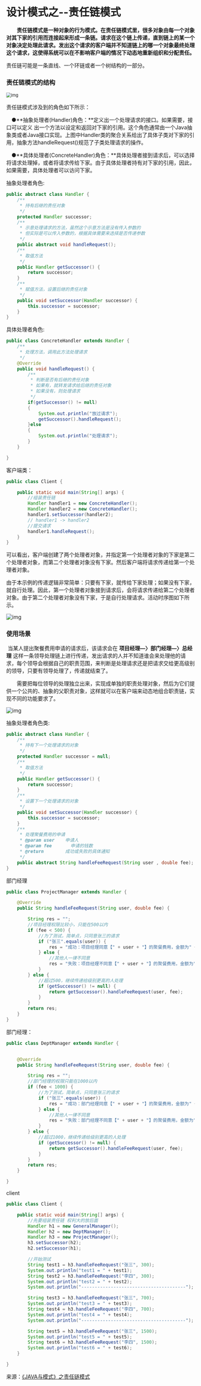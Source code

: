 # 设计模式之--责任链模式

　　**责任链模式是一种对象的行为模式。在责任链模式里，很多对象由每一个对象对其下家的引用而连接起来形成一条链。请求在这个链上传递，直到链上的某一个对象决定处理此请求。发出这个请求的客户端并不知道链上的哪一个对象最终处理这个请求，这使得系统可以在不影响客户端的情况下动态地重新组织和分配责任。**

责任链可能是一条直线、一个环链或者一个树结构的一部分。

### 责任链模式的结构

<img src="../../images/设计模式/img1.png" alt="img" style="zoom: 80%;" />

责任链模式涉及到的角色如下所示：

　●**抽象处理者(Handler)角色：**定义出一个处理请求的接口。如果需要，接口可以定义 出一个方法以设定和返回对下家的引用。这个角色通常由一个Java抽象类或者Java接口实现。上图中Handler类的聚合关系给出了具体子类对下家的引用，抽象方法handleRequest()规范了子类处理请求的操作。

　●**具体处理者(ConcreteHandler)角色：**具体处理者接到请求后，可以选择将请求处理掉，或者将请求传给下家。由于具体处理者持有对下家的引用，因此，如果需要，具体处理者可以访问下家。

抽象处理者角色:

```java
public abstract class Handler {
    /**
     * 持有后继的责任对象
     */
    protected Handler successor;
    /**
     * 示意处理请求的方法，虽然这个示意方法是没有传入参数的
     * 但实际是可以传入参数的，根据具体需要来选择是否传递参数
     */
    public abstract void handleRequest();
    /**
     * 取值方法
     */
    public Handler getSuccessor() {
        return successor;
    }
    /**
     * 赋值方法，设置后继的责任对象
     */
    public void setSuccessor(Handler successor) {
        this.successor = successor;
    }
}
```

具体处理者角色:

```java
public class ConcreteHandler extends Handler {
    /**
     * 处理方法，调用此方法处理请求
     */
    @Override
    public void handleRequest() {
        /**
         * 判断是否有后继的责任对象
         * 如果有，就转发请求给后继的责任对象
         * 如果没有，则处理请求
         */
        if(getSuccessor() != null)
        {            
            System.out.println("放过请求");
            getSuccessor().handleRequest();            
        }else
        {            
            System.out.println("处理请求");
        }
    }

}
```

客户端类：

```java
public class Client {

    public static void main(String[] args) {
        //组装责任链
        Handler handler1 = new ConcreteHandler();
        Handler handler2 = new ConcreteHandler();
        handler1.setSuccessor(handler2);
        // handler1 -> handler2
        //提交请求
        handler1.handleRequest();
    }
}
```

​		可以看出，客户端创建了两个处理者对象，并指定第一个处理者对象的下家是第二个处理者对象，而第二个处理者对象没有下家。然后客户端将请求传递给第一个处理者对象。

​		由于本示例的传递逻辑非常简单：只要有下家，就传给下家处理；如果没有下家，就自行处理。因此，第一个处理者对象接到请求后，会将请求传递给第二个处理者对象。由于第二个处理者对象没有下家，于是自行处理请求。活动时序图如下所示。

![img](../../images/设计模式/zerenlianshixu.png)

### 使用场景

​		当某人提出聚餐费用申请的请求后，该请求会在 **项目经理—〉部门经理—〉总经理** 这样一条领导处理链上进行传递，发出请求的人并不知道谁会来处理他的请求，每个领导会根据自己的职责范围，来判断是处理请求还是把请求交给更高级别的领导，只要有领导处理了，传递就结束了。

　　需要把每位领导的处理独立出来，实现成单独的职责处理对象，然后为它们提供一个公共的、抽象的父职责对象，这样就可以在客户端来动态地组合职责链，实现不同的功能要求了。

![img](../../images/设计模式/zerenlianshili.png)

抽象处理者角色类:

```java
public abstract class Handler {
    /**
     * 持有下一个处理请求的对象
     */
    protected Handler successor = null;
    /**
     * 取值方法
     */
    public Handler getSuccessor() {
        return successor;
    }
    /**
     * 设置下一个处理请求的对象
     */
    public void setSuccessor(Handler successor) {
        this.successor = successor;
    }
    /**
     * 处理聚餐费用的申请
     * @param user    申请人
     * @param fee    	申请的钱数
     * @return        成功或失败的具体通知
     */
    public abstract String handleFeeRequest(String user , double fee);
}
```

部门经理

```java
public class ProjectManager extends Handler {

    @Override
    public String handleFeeRequest(String user, double fee) {

        String res = "";
        //项目经理权限比较小，只能在500以内
        if (fee < 500) {
            //为了测试，简单点，只同意张三的请求
            if ("张三".equals(user)) {
                res = "成功：项目经理同意【" + user + "】的聚餐费用，金额为" + fee + "元";
            } else {
                //其他人一律不同意
                res = "失败：项目经理不同意【" + user + "】的聚餐费用，金额为" + fee + "元";
            }
        } else {
            //超过500，继续传递给级别更高的人处理
            if (getSuccessor() != null) {
                return getSuccessor().handleFeeRequest(user, fee);
            }
        }
        return res;
    }
}
```

部门经理：

```java
public class DeptManager extends Handler {


    @Override
    public String handleFeeRequest(String user, double fee) {

        String res = "";
        //部门经理的权限只能在1000以内
        if (fee < 1000) {
            //为了测试，简单点，只同意张三的请求
            if ("张三".equals(user)) {
                res = "成功：部门经理同意【" + user + "】的聚餐费用，金额为" + fee + "元";
            } else {
                //其他人一律不同意
                res = "失败：部门经理不同意【" + user + "】的聚餐费用，金额为" + fee + "元";
            }
        } else {
            //超过1000，继续传递给级别更高的人处理
            if (getSuccessor() != null) {
                return getSuccessor().handleFeeRequest(user, fee);
            }
        }
        return res;
    }

}
```

client

```java
public class Client {

    public static void main(String[] args) {
        //先要组装责任链 权利大的放后面
        Handler h1 = new GeneralManager();
        Handler h2 = new DeptManager();
        Handler h3 = new ProjectManager();
        h3.setSuccessor(h2);
        h2.setSuccessor(h1);

        //开始测试
        String test1 = h3.handleFeeRequest("张三", 300);
        System.out.println("test1 = " + test1);
        String test2 = h3.handleFeeRequest("李四", 300);
        System.out.println("test2 = " + test2);
        System.out.println("---------------------------------------");

        String test3 = h3.handleFeeRequest("张三", 700);
        System.out.println("test3 = " + test3);
        String test4 = h3.handleFeeRequest("李四", 700);
        System.out.println("test4 = " + test4);
        System.out.println("---------------------------------------");

        String test5 = h3.handleFeeRequest("张三", 1500);
        System.out.println("test5 = " + test5);
        String test6 = h3.handleFeeRequest("李四", 1500);
        System.out.println("test6 = " + test6);
    }

}
```



来源：[《JAVA与模式》之责任链模式](https://www.cnblogs.com/java-my-life/archive/2012/05/28/2516865.html)

